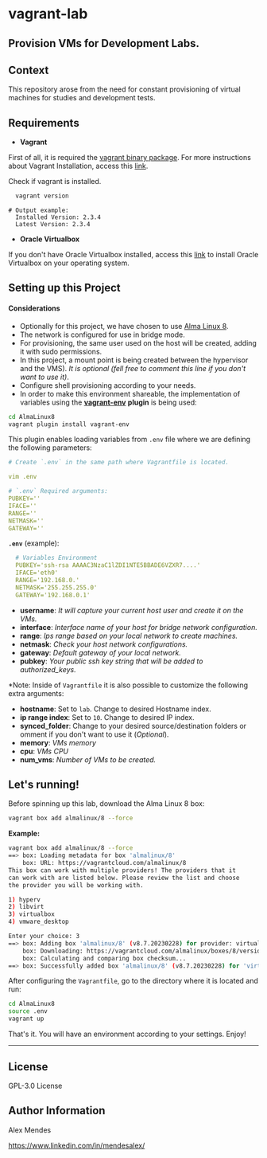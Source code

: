 # vagrant-lab
Provision VMs for Development Labs.
---
## **Context**

This repository arose from the need for constant provisioning of virtual machines for studies and development tests.


## **Requirements**

- **Vagrant**

First of all, it is required the [vagrant binary package](https://developer.hashicorp.com/vagrant/downloads). For more instructions about Vagrant Installation, access this [link](https://developer.hashicorp.com/vagrant/tutorials/getting-started/getting-started-install?product_intent=vagrant).

  Check if vagrant is installed.

```bash
  vagrant version
```

```
# Output example:
  Installed Version: 2.3.4
  Latest Version: 2.3.4
```

- **Oracle Virtualbox**

If you don't have Oracle Virtualbox installed, access this [link](https://www.virtualbox.org/wiki/Downloads) to install Oracle Virtualbox on your operating system.

## **Setting up this Project**

#### **Considerations**

- Optionally for this project, we have chosen to use [Alma Linux 8](https://app.vagrantup.com/almalinux/boxes/8).
- The network is configured for use in bridge mode.
- For provisioning, the same user used on the host will be created, adding it with sudo permissions.
- In this project, a mount point is being created between the hypervisor and the VMS). *It is optional (fell free to comment this line if you don't want to use it)*.
- Configure shell provisioning according to your needs.
- In order to make this environment shareable, the implementation of variables using the [**vagrant-env**](https://github.com/gosuri/vagrant-env) **plugin** is being used:

```sh
cd AlmaLinux8
vagrant plugin install vagrant-env
```

This plugin enables loading variables from `.env` file where we are defining the following parameters:

```yaml
# Create `.env` in the same path where Vagrantfile is located.

vim .env

# `.env` Required arguments:
PUBKEY=''
IFACE=''
RANGE=''
NETMASK=''
GATEWAY=''
```

**`.env`** (example):

```yaml
  # Variables Environment
  PUBKEY='ssh-rsa AAAAC3NzaC1lZDI1NTE5BBADE6VZXR7....'
  IFACE='eth0'
  RANGE='192.168.0.'
  NETMASK='255.255.255.0'
  GATEWAY='192.168.0.1'
```

- **username**:  *It will capture your current host user and create it on the VMs.*
- **interface**: *Interface name of your host for bridge network configuration.*
- **range**: *Ips range based on your local network to create machines.*
- **netmask**: *Check your host network configurations.*
- **gateway**: *Default gateway of your local network.*
- **pubkey**: *Your public ssh key string that will be added to authorized_keys.*

*Note: Inside of `Vagrantfile` it is also possible to customize the following extra arguments:

- **hostname**: Set to `lab`. Change to desired Hostname index.
- **ip range index**: Set to `10`. Change to desired IP index.
- **synced_folder**: Change to your desired source/destination folders or omment if you don't want to use it (*Optional*).
- **memory**: *VMs memory*
- **cpu**: *VMs CPU*
- **num_vms**:  *Number of VMs to be created.*

## **Let's running!**

Before spinning up this lab, download the Alma Linux 8 box:

```sh
vagrant box add almalinux/8 --force
```

**Example:**
```sh
vagrant box add almalinux/8 --force
==> box: Loading metadata for box 'almalinux/8'
    box: URL: https://vagrantcloud.com/almalinux/8
This box can work with multiple providers! The providers that it
can work with are listed below. Please review the list and choose
the provider you will be working with.

1) hyperv
2) libvirt
3) virtualbox
4) vmware_desktop

Enter your choice: 3
==> box: Adding box 'almalinux/8' (v8.7.20230228) for provider: virtualbox
    box: Downloading: https://vagrantcloud.com/almalinux/boxes/8/versions/8.7.20230228/providers/virtualbox.box
    box: Calculating and comparing box checksum...
==> box: Successfully added box 'almalinux/8' (v8.7.20230228) for 'virtualbox'!
```

After configuring the `Vagrantfile`, go to the directory where it is located and run:

```bash
cd AlmaLinux8
source .env
vagrant up
```

That's it. You will have an environment according to your settings. Enjoy!

---
License
-------

GPL-3.0 License

Author Information
------------------

Alex Mendes

https://www.linkedin.com/in/mendesalex/
